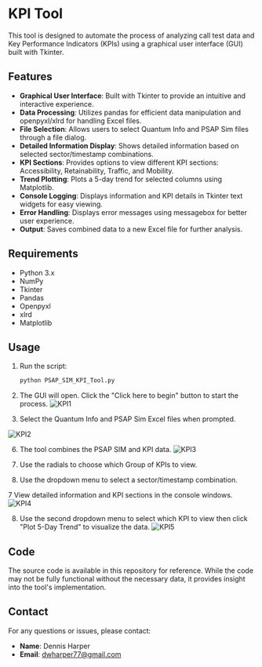 # KPI Tool

This tool is designed to automate the process of analyzing call test data and Key Performance Indicators (KPIs) using a graphical user interface (GUI) built with Tkinter.

## Features
- **Graphical User Interface**: Built with Tkinter to provide an intuitive and interactive experience.
- **Data Processing**: Utilizes pandas for efficient data manipulation and openpyxl/xlrd for handling Excel files.
- **File Selection**: Allows users to select Quantum Info and PSAP Sim files through a file dialog.
- **Detailed Information Display**: Shows detailed information based on selected sector/timestamp combinations.
- **KPI Sections**: Provides options to view different KPI sections: Accessibility, Retainability, Traffic, and Mobility.
- **Trend Plotting**: Plots a 5-day trend for selected columns using Matplotlib.
- **Console Logging**: Displays information and KPI details in Tkinter text widgets for easy viewing.
- **Error Handling**: Displays error messages using messagebox for better user experience.
- **Output**: Saves combined data to a new Excel file for further analysis.

## Requirements

- Python 3.x
- NumPy
- Tkinter
- Pandas
- Openpyxl
- xlrd
- Matplotlib

## Usage

1. Run the script:
    ```sh
    python PSAP_SIM_KPI_Tool.py
    ```
2. The GUI will open. Click the "Click here to begin" button to start the process.
![KPI1](https://github.com/user-attachments/assets/26cfae3f-dca6-4cb5-9f56-5f97d3216c90)

4. Select the Quantum Info and PSAP Sim Excel files when prompted.
   
![KPI2](https://github.com/user-attachments/assets/d1b49b3e-d514-466c-9a04-e1201016de8f)

6. The tool combines the PSAP SIM and KPI data.
![KPI3](https://github.com/user-attachments/assets/784f881f-13f1-4aa9-aa8d-8f9e0896387d)

7. Use the radials to choose which Group of KPIs to view.

8. Use the dropdown menu to select a sector/timestamp combination.

7 View detailed information and KPI sections in the console windows.
![KPI4](https://github.com/user-attachments/assets/d55ec29a-6bb7-47fe-b7ce-524dbb01ed7e)

8. Use the second dropdown menu to select which KPI to view then click "Plot 5-Day Trend" to visualize the data.
![KPI5](https://github.com/user-attachments/assets/2918cd9e-894f-4deb-8288-b62ed3cacf22)


## Code
The source code is available in this repository for reference. While the code may not be fully functional without the necessary data, it provides insight into the tool's implementation.

## Contact
For any questions or issues, please contact:
- **Name**: Dennis Harper
- **Email**: dwharper77@gmail.com
